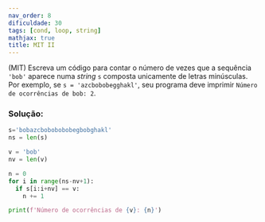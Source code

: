 ```yaml
---
nav_order: 8
dificuldade: 30
tags: [cond, loop, string]
mathjax: true
title: MIT II
---
```


(MIT) Escreva um código para contar o número de vezes que a sequência `'bob'` aparece numa *string* `s` composta unicamente de letras minúsculas. Por exemplo, se `s = 'azcbobobegghakl'`, seu programa deve imprimir `Número de ocorrências de bob: 2`.

### Solução:
```python
s='bobazcbobobobobegbobghakl'
ns = len(s)

v = 'bob'
nv = len(v)

n = 0
for i in range(ns-nv+1):
  if s[i:i+nv] == v:
    n += 1

print(f'Número de ocorrências de {v}: {n}')
```
